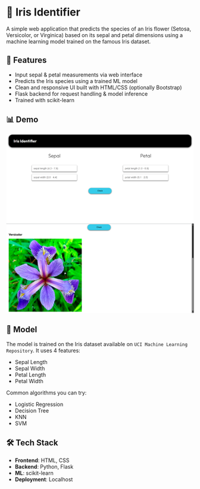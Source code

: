 # 🌸 Iris Identifier

A simple web application that predicts the species of an Iris flower (Setosa, Versicolor, or Virginica) based on its sepal and petal dimensions using a machine learning model trained on the famous Iris dataset.

## 🚀 Features

- Input sepal & petal measurements via web interface
- Predicts the Iris species using a trained ML model
- Clean and responsive UI built with HTML/CSS (optionally Bootstrap)
- Flask backend for request handling & model inference
- Trained with scikit-learn

## 📊 Demo

![Demo Screenshot](static/demo1.png) <!-- Replace with your screenshot path -->
![Demo Screenshot](static/demo2.png) <!-- Replace with your screenshot path -->

## 🧠 Model

The model is trained on the Iris dataset available on `UCI Machine Learning Repository`. It uses 4 features:

- Sepal Length
- Sepal Width
- Petal Length
- Petal Width

Common algorithms you can try:
- Logistic Regression
- Decision Tree
- KNN
- SVM

## 🛠️ Tech Stack

- **Frontend**: HTML, CSS
- **Backend**: Python, Flask
- **ML**: scikit-learn
- **Deployment**: Localhost
